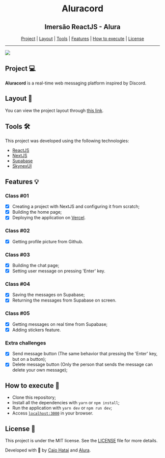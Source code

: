 <div align="center">
  <h1>Aluracord</h1>
  <h2>Imersão ReactJS - Alura</h2>
  <div>
    <a href="https://github.com/caioharuo/aluracord#project-">Project</a>  |  
    <a href="https://github.com/caioharuo/aluracord#layout-">Layout</a>  |  
    <a href="https://github.com/caioharuo/aluracord#tools-%EF%B8%8F">Tools</a>  |  
    <a href="https://github.com/caioharuo/aluracord#features-">Features</a>  |  
    <a href="https://github.com/caioharuo/aluracord#how-to-execute-">How to execute</a>  |  
    <a href="https://github.com/caioharuo/aluracord#license-">License</a>          
  </div>
</div> 

<hr />


![](https://i.imgur.com/JvvxYVe.png)

## Project 💻

**Aluracord** is a real-time web messaging platform inspired by Discord.

## Layout 🔖
You can view the project layout through [this link](https://www.figma.com/file/X5kVg1hNCajiV73ah7iyPz/Imers%C3%A3o-React---Aluracord---Matrix?node-id=0%3A1).

## Tools 🛠️

This project was developed using the following technologies:

- [ReactJS](https://pt-br.reactjs.org/)
- [NextJS](https://nextjs.org/)
- [Supabase](https://supabase.com/)
- [SkynexUI](https://github.com/skynexui/components/)

## Features 💡

### Class #01
- [x] Creating a project with NextJS and configuring it from scratch;
- [x] Building the home page;
- [x] Deploying the application on [Vercel](https://vercel.com/).

### Class #02
- [x] Getting profile picture from Github.

### Class #03
- [x] Building the chat page;
- [x] Setting user message on pressing 'Enter' key.

### Class #04
- [x] Saving the messages on Supabase;
- [x] Returning the messages from Supabase on screen.

### Class #05
- [x] Getting messages on real time from Supabase;
- [x] Adding stickers feature.

### Extra challenges
- [x] Send message button (The same behavior that pressing the 'Enter' key, but on a button);
- [x] Delete message button (Only the person that sends the message can delete your own message);

## How to execute 🚀

- Clone this repository;
- Install all the dependencies with `yarn` or `npm install`;
- Run the application with `yarn dev` or `npm run dev`;
- Access [`localhost:3000`](http://localhost:3000/) in your browser.

## License 📄

This project is under the MIT license. See the [LICENSE](https://github.com/caioharuo/spacetraveling/blob/master/LICENSE) file for more details.

Developed with 💙 by [Caio Hatai](https://www.linkedin.com/in/caio-haruo/) and [Alura](https://www.alura.com.br/).
